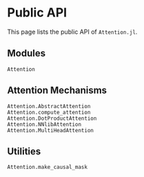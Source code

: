 # Public API

This page lists the public API of `Attention.jl`.

## Modules

```@docs
Attention
```

## Attention Mechanisms

```@docs
Attention.AbstractAttention
Attention.compute_attention
Attention.DotProductAttention
Attention.NNlibAttention
Attention.MultiHeadAttention
```

## Utilities

```@docs
Attention.make_causal_mask
``` 